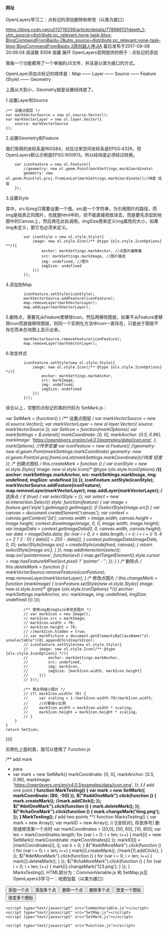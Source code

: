 #### 网址

OpenLayers学习二：点标记的添加删除和修改（以类为接口）

https://blog.csdn.net/u013719339/article/details/77898613?depth_1-utm_source=distribute.pc_relevant.none-task-blog-BlogCommendFromBaidu-2&utm_source=distribute.pc_relevant.none-task-blog-BlogCommendFromBaidu-2原创路人甲JIA 最后发布于2017-09-08 20:08:04 阅读数 8308  收藏
展开
OpenLayers官网提供的例子：点标记的添加



 我每一个功能都用了一个单独的JS文件，并且是以类为接口的方式。

 OpenLayer添加点标记的顺序是：Map —— Layer —— Source —— Feature (Style) —— Geometry

 上面从大到小，Geometry就是设置经纬度了。



1.设置Layer和Source

    /** 设置点图层 */
    var markVectorSource = new ol.source.Vector();
    var markVectorLayer = new ol.layer.Vector({
        source: markVectorSource
    });
2.设置Geometry和Feature

 我们常用的坐标系是WGS84，对应过来空间坐标系是EPSG:4326，但OpenLayers默认示例是EPSG:900913。所以经纬度必须经过转换。

        var iconFeature = new ol.Feature({
            //geometry: new ol.geom.Point(markSettings.markCoordinate)
            geometry: new ol.geom.Point(ol.proj.fromLonLat(markSettings.markCoordinate))//纬度 经度
        });
3.设置Style

 其中，src与img只需要设置一个值。src是一个字符串，为引用图片的路径，而img是指真正的图片，也就是html中的<img>，但不能直接把<img>放进去，而是要先添加到地图中的Canvas上，然后再在此处调用。imgSize用来定义img属性的大小，如果img未定义，那它也必须未定义。

            var iconStyle = new ol.style.Style({
                image: new ol.style.Icon(/** @type {olx.style.IconOptions} **/({
                    anchor: markSettings.markAnchor, //点图片偏移量
                    src: markSettings.markImage, //图片路径
                    img: undefined, //图片
                    imgSize: undefined
                }))
            });
4.添加到Map

            iconFeature.setStyle(iconStyle);
            markVectorSource.addFeature(iconFeature);
            map.removeLayer(markVectorLayer);
            map.addLayer(markVectorLayer);
5.删除点，需要先从Feature里移除icon，然后再移除图层，如果不从Feature里移除icon而直接移除图层，则同一个实例化方法中icon一直存在，只是由于图层不存在而未在地图上显示出来。

            markVectorSource.removeFeature(iconFeature);
            map.removeLayer(markVectorLayer);
6.改变样式

            iconFeature.setStyle(new ol.style.Style({
                image: new ol.style.Icon(/** @type {olx.style.IconOptions} */({
                    anchor: markSettings.markAnchor,
                    src: markImage,
                    img: undefined,
                    imgSize: undefined
                }))
            }));



综合以上，完整的点标记的类的代码为 SetMark.js：

var SetMark = (function() {
    /** 设置点图层 */
    var markVectorSource = new ol.source.Vector();
    var markVectorLayer = new ol.layer.Vector({
        source: markVectorSource
    });
    var SetIcon = function(markOptions){
        var markSettings = $.extend({
            markCoordinate: [0, 0],
            markAnchor: [0.5, 0.96],
            markImage: 'https://openlayers.org/en/v4.0.1/examples/data/icon.png',
        }, markOptions);  //传参变量
        var iconFeature = new ol.Feature({
            //geometry: new ol.geom.Point(markSettings.markCoordinate)
            geometry: new ol.geom.Point(ol.proj.fromLonLat(markSettings.markCoordinate))//纬度 经度
        });
        /** 创建点图标 */
        this.createMark = function () {
            var iconStyle = new ol.style.Style({
                image: new ol.style.Icon(/** @type {olx.style.IconOptions} **/({
                    anchor: markSettings.markAnchor,
                    src: markSettings.markImage,
                    img: undefined,
                    imgSize: undefined
                }))
            });
            iconFeature.setStyle(iconStyle);
            markVectorSource.addFeature(iconFeature);
            map.removeLayer(markVectorLayer);
            map.addLayer(markVectorLayer);
            /** 选择点 */
            if (true) {
                var selectStyle = {};
                var select = new ol.interaction.Select({
                    style: function(feature) {
                        var image = feature.get('style').getImage().getImage();
                        if (!selectStyle[image.src]) {
                            var canvas = document.createElement('canvas');
                            var context = canvas.getContext('2d');
                            canvas.width = image.width;
                            canvas.height = image.height;
                            context.drawImage(image, 0, 0, image.width, image.height);
                            var imageData = context.getImageData(0, 0, canvas.width, canvas.height);
                            var data = imageData.data;
                            for (var i = 0, ii = data.length; i < ii; i = i + (i % 4 == 2 ? 2 : 1)) {
                                data[i] = 255 - data[i];
                            }
                            context.putImageData(imageData, 0, 0);
                            selectStyle[image.src] = createStyle(undefined, canvas);
                        }
                        return selectStyle[image.src];
                    }
                });
                map.addInteraction(select);
                map.on('pointermove', function(evt) {
                    map.getTargetElement().style.cursor =
                        map.hasFeatureAtPixel(evt.pixel) ? 'pointer' : '';
                });
            }
        }
        /** 删除点 */
        this.deleteMark = function () {
            markVectorSource.removeFeature(iconFeature);
            map.removeLayer(markVectorLayer);
        }
        /** 修改点图片 */
        this.changeMark = function (markImage) {
            iconFeature.setStyle(new ol.style.Style({
                image: new ol.style.Icon(/** @type {olx.style.IconOptions} */({
                    anchor: markSettings.markAnchor,
                    src: markImage,
                    img: undefined,
                    imgSize: undefined
                }))
            }));

            /** 使用img和imgSize来改变图片 */
            // var markIcon = new Image();
            // markIcon.src = markImage;
            // markIcon.width = 70;
            // markIcon.height = 70;
            // //markIcon.hidden = true;
            // var markPicture = document.getElementsByClassName("ol-unselectable")[0].appendChild(markIcon);
            // iconFeature.setStyle(new ol.style.Style({
            //     image: new ol.style.Icon(/** @type {olx.style.IconOptions} */({
            //         anchor: markSettings.markAnchor,
            //         src: undefined,
            //         img: markIcon,
            //         imgSize: [markIcon.width, markIcon.height]
            //     }))
            // }));
     
            /** 等比例缩小图片 */
            // if( markIcon.width> 70) {
            //     var scaling = 1-(markIcon.width-70)/markIcon.width;
            //     //计算缩小比例
            //     markIcon.width = markIcon.width * scaling;
            //     markIcon.height = markIcon.height * scaling;
            // }
        }
    }
    return SetIcon;
})()


实例化上面的类，就可以使用了 Function.js

/** add mark
 * para
 * var mark = new SetMark({
        markCoordinate: [0, 0],
        markAnchor: [0.5, 0.96],
        markImage: 'https://openlayers.org/en/v4.0.1/examples/data/icon.png',
    });
 **/
/** add one point **/
function MarkTesting() {
    var mark = new SetMark({
        markCoordinate: [80, -50]
    });
    $("#addOneMark").click(function () {
        mark.createMark();
        //mark.addClick();
    });
    $("#delOneMark").click(function () {
        mark.deleteMark();
    });
    $("#chaOneMark").click(function () {
        mark.changeMark('timg.png');
    });
}
MarkTesting();
/** add two points **/
function MarksTesting() {
    var mark = new Array();
    var markID = new Array();  // [[坐标对], 存放序号] 删除或修改某一个点时
    var markCoordinates = [[0,0], [50, 60], [10, 80]];
    var len = markCoordinates.length;
    for (var i = 0; i < len; i++) {
        mark[i] = new SetMark({
            markCoordinate: markCoordinates[i]
        });
        markID[i] = [markCoordinates[i], i];
        var k  = 0;
    }
    $("#addMoreMark").click(function () {
        for (var i = 0; i < len; i++) {
            mark[i].createMark();
            //mark[1].addClick();
        }
    });
    $("#delMoreMark").click(function () {
        for (var i = 0; i < len; i++) {
            mark[i].deleteMark();
        }
    });
    $("#chaMoreMark").click(function () {
        for (var i = 0; i < len; i++) {
            mark[i].changeMark('123.png');
        }
    });
}
MarksTesting();
HTML部分为：CommonVariable.js 和 SetMap.js见OpenLayers3学习一：地图加载（以类为接口）

<!DOCTYPE html>
<html>
<head>
    <meta charset="UTF-8">
    <title>OpenLayers3Exercise1</title>
    <link rel="stylesheet" href="ol.css" type="text/css">
    <script src="ol.js"></script>
    <script src="http://code.jquery.com/jquery-3.2.1.min.js"></script>
</head>
<body>
    <div id="map" class="map"></div>
    <button id="addOneMark">添加一个点</button>
    <button id="addMoreMark">添加多个点</button>
    <button id="delOneMark">删除一个点</button>
    <button id="delMoreMark">删除多个点</button>
    <button id="chaOneMark">改变一个图标</button>
    <button id="chaMoreMark">改变多个图标</button>

    <script type="text/javascript" src="CommonVariable.js"></script>
    <script type="text/javascript" src="SetMap.js"></script>
    <script type="text/javascript" src="SetMark.js"></script>
     
    <script type="text/javascript" src="Function.js"></script>
</body>
</html>